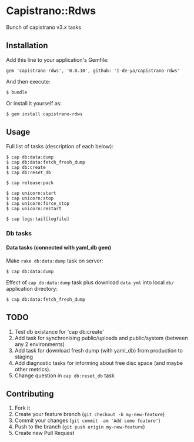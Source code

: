 # Capistrano::Rdws

Bunch of capistrano v3.x tasks

## Installation

Add this line to your application's Gemfile:

    gem 'capistrano-rdws', '0.0.10', github: 'I-de-ya/capistrano-rdws'

And then execute:

    $ bundle

Or install it yourself as:

    $ gem install capistrano-rdws

## Usage

Full list of tasks (description of each below):

    $ cap db:data:dump
    $ cap db:data:fetch_fresh_dump
    $ cap db:create
    $ cap db:reset_db

    $ cap release:pack

    $ cap unicorn:start
    $ cap unicorn:stop
    $ cap unicorn:force_stop
    $ cap unicorn:restart

    $ cap logs:tail[logfile]

### Db tasks

#### Data tasks (connected with yaml_db gem)
Make `rake db:data:dump` task on server:

    $ cap db:data:dump

Effect of `cap db:data:dump` task plus download `data.yml` into local `db/` application directory:

    $ cap db:data:fetch_fresh_dump

## TODO

1. Test db existance for 'cap db:create'
2. Add task for synchronising public/uploads and public/system (between any 2 environments)
3. Add task for download fresh dump (with yaml_db) from production to staging
4. Add diagnostic tasks for informing about free disc space (and maybe other metrics).
5. Change question in `cap db:reset_db` task

## Contributing

1. Fork it
2. Create your feature branch (`git checkout -b my-new-feature`)
3. Commit your changes (`git commit -am 'Add some feature'`)
4. Push to the branch (`git push origin my-new-feature`)
5. Create new Pull Request
